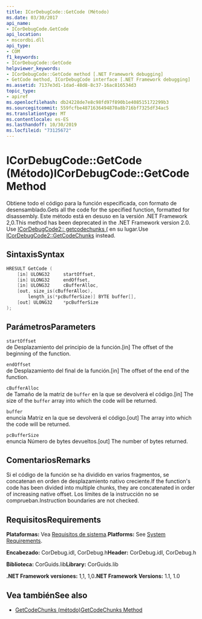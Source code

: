 ```yaml
---
title: ICorDebugCode::GetCode (Método)
ms.date: 03/30/2017
api_name:
- ICorDebugCode.GetCode
api_location:
- mscordbi.dll
api_type:
- COM
f1_keywords:
- ICorDebugCode::GetCode
helpviewer_keywords:
- ICorDebugCode::GetCode method [.NET Framework debugging]
- GetCode method, ICorDebugCode interface [.NET Framework debugging]
ms.assetid: 7137e3d1-1dad-48d8-8c37-16ac816534d3
topic_type:
- apiref
ms.openlocfilehash: db24228de7e8c98fd97f890b1e408515172299b3
ms.sourcegitcommit: 559fcfbe4871636494870a8b716bf7325df34ac5
ms.translationtype: MT
ms.contentlocale: es-ES
ms.lasthandoff: 10/30/2019
ms.locfileid: "73125672"
---
```

# <a name="icordebugcodegetcode-method"></a><span data-ttu-id="06c07-102">ICorDebugCode::GetCode (Método)</span><span class="sxs-lookup"><span data-stu-id="06c07-102">ICorDebugCode::GetCode Method</span></span>
<span data-ttu-id="06c07-103">Obtiene todo el código para la función especificada, con formato de desensamblado.</span><span class="sxs-lookup"><span data-stu-id="06c07-103">Gets all the code for the specified function, formatted for disassembly.</span></span> <span data-ttu-id="06c07-104">Este método está en desuso en la versión .NET Framework 2,0.</span><span class="sxs-lookup"><span data-stu-id="06c07-104">This method has been deprecated in the .NET Framework version 2.0.</span></span> <span data-ttu-id="06c07-105">Use [ICorDebugCode2:: getcodechunks (](../../../../docs/framework/unmanaged-api/debugging/icordebugcode2-getcodechunks-method.md) en su lugar.</span><span class="sxs-lookup"><span data-stu-id="06c07-105">Use [ICorDebugCode2::GetCodeChunks](../../../../docs/framework/unmanaged-api/debugging/icordebugcode2-getcodechunks-method.md) instead.</span></span>  
  
## <a name="syntax"></a><span data-ttu-id="06c07-106">Sintaxis</span><span class="sxs-lookup"><span data-stu-id="06c07-106">Syntax</span></span>  
  
```cpp  
HRESULT GetCode (  
    [in] ULONG32     startOffset,   
    [in] ULONG32     endOffset,  
    [in] ULONG32     cBufferAlloc,  
    [out, size_is(cBufferAlloc),  
        length_is(*pcBufferSize)] BYTE buffer[],  
    [out] ULONG32    *pcBufferSize  
);  
```  
  
## <a name="parameters"></a><span data-ttu-id="06c07-107">Parámetros</span><span class="sxs-lookup"><span data-stu-id="06c07-107">Parameters</span></span>  
 `startOffset`  
 <span data-ttu-id="06c07-108">de Desplazamiento del principio de la función.</span><span class="sxs-lookup"><span data-stu-id="06c07-108">[in] The offset of the beginning of the function.</span></span>  
  
 `endOffset`  
 <span data-ttu-id="06c07-109">de Desplazamiento del final de la función.</span><span class="sxs-lookup"><span data-stu-id="06c07-109">[in] The offset of the end of the function.</span></span>  
  
 `cBufferAlloc`  
 <span data-ttu-id="06c07-110">de Tamaño de la matriz de `buffer` en la que se devolverá el código.</span><span class="sxs-lookup"><span data-stu-id="06c07-110">[in] The size of the `buffer` array into which the code will be returned.</span></span>  
  
 `buffer`  
 <span data-ttu-id="06c07-111">enuncia Matriz en la que se devolverá el código.</span><span class="sxs-lookup"><span data-stu-id="06c07-111">[out] The array into which the code will be returned.</span></span>  
  
 `pcBufferSize`  
 <span data-ttu-id="06c07-112">enuncia Número de bytes devueltos.</span><span class="sxs-lookup"><span data-stu-id="06c07-112">[out] The number of bytes returned.</span></span>  
  
## <a name="remarks"></a><span data-ttu-id="06c07-113">Comentarios</span><span class="sxs-lookup"><span data-stu-id="06c07-113">Remarks</span></span>  
 <span data-ttu-id="06c07-114">Si el código de la función se ha dividido en varios fragmentos, se concatenan en orden de desplazamiento nativo creciente.</span><span class="sxs-lookup"><span data-stu-id="06c07-114">If the function's code has been divided into multiple chunks, they are concatenated in order of increasing native offset.</span></span> <span data-ttu-id="06c07-115">Los límites de la instrucción no se comprueban.</span><span class="sxs-lookup"><span data-stu-id="06c07-115">Instruction boundaries are not checked.</span></span>  
  
## <a name="requirements"></a><span data-ttu-id="06c07-116">Requisitos</span><span class="sxs-lookup"><span data-stu-id="06c07-116">Requirements</span></span>  
 <span data-ttu-id="06c07-117">**Plataformas:** Vea [Requisitos de sistema](../../../../docs/framework/get-started/system-requirements.md).</span><span class="sxs-lookup"><span data-stu-id="06c07-117">**Platforms:** See [System Requirements](../../../../docs/framework/get-started/system-requirements.md).</span></span>  
  
 <span data-ttu-id="06c07-118">**Encabezado:** CorDebug.idl, CorDebug.h</span><span class="sxs-lookup"><span data-stu-id="06c07-118">**Header:** CorDebug.idl, CorDebug.h</span></span>  
  
 <span data-ttu-id="06c07-119">**Biblioteca:** CorGuids.lib</span><span class="sxs-lookup"><span data-stu-id="06c07-119">**Library:** CorGuids.lib</span></span>  
  
 <span data-ttu-id="06c07-120">**.NET Framework versiones:** 1,1, 1,0</span><span class="sxs-lookup"><span data-stu-id="06c07-120">**.NET Framework Versions:** 1.1, 1.0</span></span>  
  
## <a name="see-also"></a><span data-ttu-id="06c07-121">Vea también</span><span class="sxs-lookup"><span data-stu-id="06c07-121">See also</span></span>

- [<span data-ttu-id="06c07-122">GetCodeChunks (método)</span><span class="sxs-lookup"><span data-stu-id="06c07-122">GetCodeChunks Method</span></span>](../../../../docs/framework/unmanaged-api/debugging/icordebugcode2-getcodechunks-method.md)
